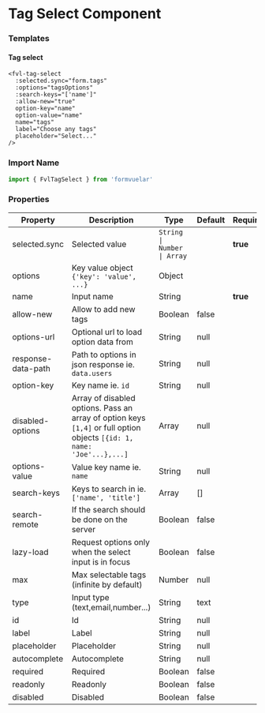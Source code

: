 # Tag Select Component

### Templates

#### Tag select

```vue
<fvl-tag-select
  :selected.sync="form.tags"
  :options="tagsOptions"
  :search-keys="['name']"
  :allow-new="true"
  option-key="name"
  option-value="name"
  name="tags"
  label="Choose any tags"
  placeholder="Select..."
/>
```

### Import Name

```js
import { FvlTagSelect } from 'formvuelar'
```

### Properties

| Property           | Description                                                                                                            | Type                        | Default | Required |
| ------------------ | ---------------------------------------------------------------------------------------------------------------------- | --------------------------- | ------- | -------- |
| selected.sync      | Selected value                                                                                                         | `String \| Number \| Array` |         | **true** |
| options            | Key value object `{'key': 'value', ...}`                                                                               | Object                      |         |          |
| name               | Input name                                                                                                             | String                      |         | **true** |
| allow-new          | Allow to add new tags                                                                                                  | Boolean                     | false   |          |
| options-url        | Optional url to load option data from                                                                                  | String                      | null    |          |
| response-data-path | Path to options in json response ie. `data.users`                                                                      | String                      | null    |          |
| option-key         | Key name ie. `id`                                                                                                      | String                      | null    |          |
| disabled-options   | Array of disabled options. Pass an array of option keys `[1,4]` or full option objects `[{id: 1, name: 'Joe'...},...]` | Array                       | null    |          |
| options-value      | Value key name ie. `name`                                                                                              | String                      | null    |          |
| search-keys        | Keys to search in ie. `['name', 'title']`                                                                              | Array                       | []      |          |
| search-remote      | If the search should be done on the server                                                                             | Boolean                     | false   |          |
| lazy-load          | Request options only when the select input is in focus                                                                 | Boolean                     | false   |          |
| max                | Max selectable tags (infinite by default)                                                                              | Number                      | null    |          |
| type               | Input type (text,email,number...)                                                                                      | String                      | text    |          |
| id                 | Id                                                                                                                     | String                      | null    |          |
| label              | Label                                                                                                                  | String                      | null    |          |
| placeholder        | Placeholder                                                                                                            | String                      | null    |          |
| autocomplete       | Autocomplete                                                                                                           | String                      | null    |          |
| required           | Required                                                                                                               | Boolean                     | false   |          |
| readonly           | Readonly                                                                                                               | Boolean                     | false   |          |
| disabled           | Disabled                                                                                                               | Boolean                     | false   |          |
